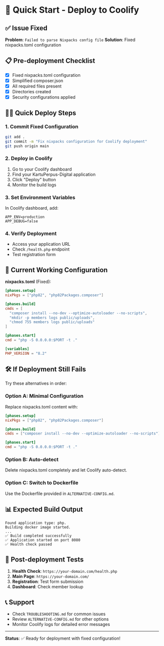 # 🚀 Quick Start - Deploy to Coolify

## ✅ Issue Fixed
**Problem**: `Failed to parse Nixpacks config file`
**Solution**: Fixed nixpacks.toml configuration

## 📋 Pre-deployment Checklist
- [x] Fixed nixpacks.toml configuration
- [x] Simplified composer.json
- [x] All required files present
- [x] Directories created
- [x] Security configurations applied

## 🏃‍♂️ Quick Deploy Steps

### 1. Commit Fixed Configuration
```bash
git add .
git commit -m "Fix nixpacks configuration for Coolify deployment"
git push origin main
```

### 2. Deploy in Coolify
1. Go to your Coolify dashboard
2. Find your KartuPerpus-Digital application
3. Click "Deploy" button
4. Monitor the build logs

### 3. Set Environment Variables
In Coolify dashboard, add:
```
APP_ENV=production
APP_DEBUG=false
```

### 4. Verify Deployment
- Access your application URL
- Check `/health.php` endpoint
- Test registration form

## 🔧 Current Working Configuration

**nixpacks.toml** (Fixed):
```toml
[phases.setup]
nixPkgs = ["php82", "php82Packages.composer"]

[phases.build]
cmds = [
  "composer install --no-dev --optimize-autoloader --no-scripts",
  "mkdir -p members logs public/uploads",
  "chmod 755 members logs public/uploads"
]

[phases.start]
cmd = "php -S 0.0.0.0:$PORT -t ."

[variables]
PHP_VERSION = "8.2"
```

## 🛠️ If Deployment Still Fails

Try these alternatives in order:

### Option A: Minimal Configuration
Replace nixpacks.toml content with:
```toml
[phases.setup]
nixPkgs = ["php82", "php82Packages.composer"]

[phases.build]
cmds = ["composer install --no-dev --optimize-autoloader --no-scripts"]

[phases.start]
cmd = "php -S 0.0.0.0:$PORT -t ."
```

### Option B: Auto-detect
Delete nixpacks.toml completely and let Coolify auto-detect.

### Option C: Switch to Dockerfile
Use the Dockerfile provided in `ALTERNATIVE-CONFIG.md`.

## 📊 Expected Build Output
```
Found application type: php.
Building docker image started.
...
✅ Build completed successfully
✅ Application started on port 8080
✅ Health check passed
```

## 🎯 Post-deployment Tests
1. **Health Check**: `https://your-domain.com/health.php`
2. **Main Page**: `https://your-domain.com/`
3. **Registration**: Test form submission
4. **Dashboard**: Check member lookup

## 📞 Support
- Check `TROUBLESHOOTING.md` for common issues
- Review `ALTERNATIVE-CONFIG.md` for other options
- Monitor Coolify logs for detailed error messages

---
**Status**: ✅ Ready for deployment with fixed configuration!
